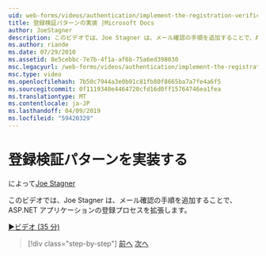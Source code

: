 ```yaml
---
uid: web-forms/videos/authentication/implement-the-registration-verification-pattern
title: 登録検証パターンの実装 |Microsoft Docs
author: JoeStagner
description: このビデオでは、Joe Stagner は、メール確認の手順を追加することで、ASP.NET アプリケーションの登録プロセスを拡張します。
ms.author: riande
ms.date: 07/29/2010
ms.assetid: 8e5cebbc-7e7b-4f1a-af6b-75a6ed398030
msc.legacyurl: /web-forms/videos/authentication/implement-the-registration-verification-pattern
msc.type: video
ms.openlocfilehash: 7b50c7944a3e0b01c81fb80f8665ba7a7fe4a6f5
ms.sourcegitcommit: 0f1119340e4464720cfd16d0ff15764746ea1fea
ms.translationtype: MT
ms.contentlocale: ja-JP
ms.lasthandoff: 04/09/2019
ms.locfileid: "59420329"
---
```

# <a name="implement-the-registration-verification-pattern"></a>登録検証パターンを実装する

によって[Joe Stagner](https://github.com/JoeStagner)

このビデオでは、Joe Stagner は、メール確認の手順を追加することで、ASP.NET アプリケーションの登録プロセスを拡張します。

[&#9654;ビデオ (35 分)](https://channel9.msdn.com/Blogs/ASP-NET-Site-Videos/implement-the-registration-verification-pattern)

> [!div class="step-by-step"]
> [前へ](logging-users-into-your-membership-system.md)
> [次へ](simple-web-service-authentication.md)
